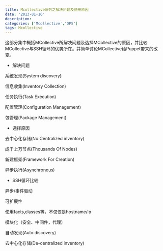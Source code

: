 ```yaml
---
title: Mcollective系列之解决问题及使用原因
date: '2013-01-16'
description:
categories: ['Mcollective','OPS']
tags: Mcollective
---
```


这部分集中概括MCollective所解决问题及选择MCollective的原因，并比较MCollective与SSH循环的优势所在。并简单讨论MCollective给Puppet带来的改变。

+ 解决问题

系统发现(System discovery)

信息收集(Inventory Collection)

任务执行(Task Execution)

配置管理(Configuration Management)

包管理(Package Management)

+ 选择原因

去中心化存储(No Centralized inventory)

成千上万节点(Thousands Of Nodes)

新建框架(Framework For Creation)

异步执行(Asynchronous)

+ SSH循环比较

异步/事件驱动

可扩展性

使用facts,classes等，不仅仅是hostname/ip

模块化（安全、中间件，代理）

自动发现(Auto discovery)

去中心化存储(De-centralized inventory)
